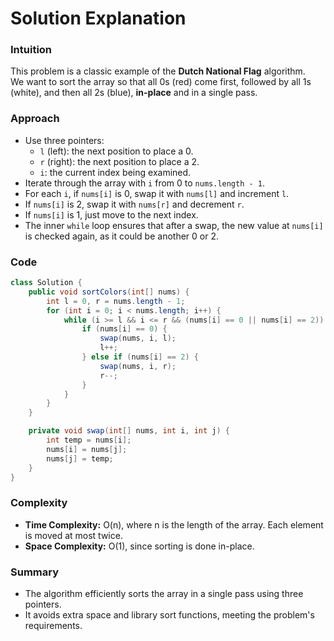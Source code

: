 # Solution Explanation

### Intuition

This problem is a classic example of the **Dutch National Flag** algorithm.  
We want to sort the array so that all 0s (red) come first, followed by all 1s (white), and then all 2s (blue), **in-place** and in a single pass.

### Approach

- Use three pointers:
  - `l` (left): the next position to place a 0.
  - `r` (right): the next position to place a 2.
  - `i`: the current index being examined.
- Iterate through the array with `i` from 0 to `nums.length - 1`.
- For each `i`, if `nums[i]` is 0, swap it with `nums[l]` and increment `l`.
- If `nums[i]` is 2, swap it with `nums[r]` and decrement `r`.
- If `nums[i]` is 1, just move to the next index.
- The inner `while` loop ensures that after a swap, the new value at `nums[i]` is checked again, as it could be another 0 or 2.

### Code

```java
class Solution {
    public void sortColors(int[] nums) {
        int l = 0, r = nums.length - 1;
        for (int i = 0; i < nums.length; i++) {
            while (i >= l && i <= r && (nums[i] == 0 || nums[i] == 2)) {
                if (nums[i] == 0) {
                    swap(nums, i, l);
                    l++;
                } else if (nums[i] == 2) {
                    swap(nums, i, r);
                    r--;
                }
            }
        }
    }

    private void swap(int[] nums, int i, int j) {
        int temp = nums[i];
        nums[i] = nums[j];
        nums[j] = temp;
    }
}
```

### Complexity

- **Time Complexity:** O(n), where n is the length of the array. Each element is moved at most twice.
- **Space Complexity:** O(1), since sorting is done in-place.

### Summary

- The algorithm efficiently sorts the array in a single pass using three pointers.
- It avoids extra space and library sort functions, meeting the problem's requirements.
